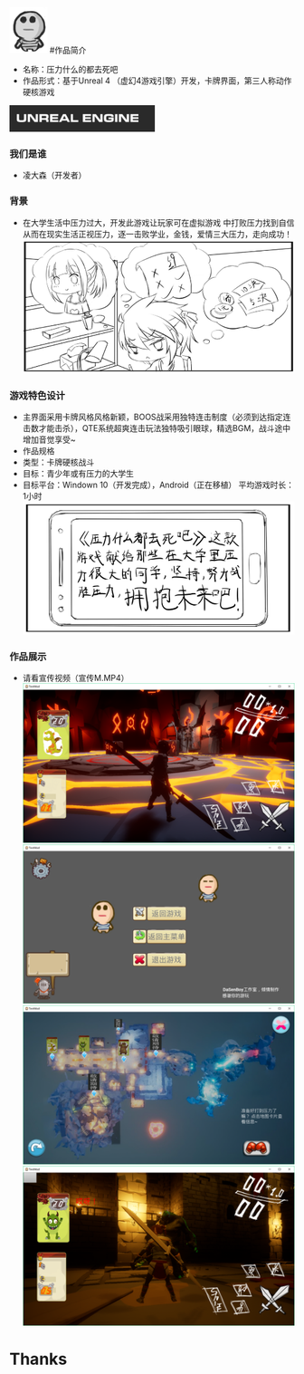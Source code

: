 ![icon](https://raw.githubusercontent.com/lingdasen/blicity/master/images/1.png "icon")
#作品简介

- 名称：压力什么的都去死吧
- 作品形式：基于Unreal 4 （虚幻4游戏引擎）开发，卡牌界面，第三人称动作硬核游戏

![ue4](https://raw.githubusercontent.com/lingdasen/blicity/master/images/2.png "ue4")
### 我们是谁
- 凌大森（开发者）

### 背景
 - 在大学生活中压力过大，开发此游戏让玩家可在虚拟游戏
中打败压力找到自信从而在现实生活正视压力，逐一击败学业，金钱，爱情三大压力，走向成功！
![draw1](https://raw.githubusercontent.com/lingdasen/blicity/master/images/3.png "draw1")


### 游戏特色设计
- 主界面采用卡牌风格风格新颖，BOOS战采用独特连击制度（必须到达指定连击数才能击杀），QTE系统超爽连击玩法独特吸引眼球，精选BGM，战斗途中增加音觉享受~
- 作品规格
- 类型：卡牌硬核战斗
- 目标：青少年或有压力的大学生
- 目标平台：Windown 10（开发完成），Android（正在移植）
平均游戏时长：1小时
 ![darw2](https://raw.githubusercontent.com/lingdasen/blicity/master/images/4.png "draw2")
### 作品展示

- 请看宣传视频（宣传M.MP4）
![demo](https://raw.githubusercontent.com/lingdasen/blicity/master/images/5.png "demo")
![demo](https://raw.githubusercontent.com/lingdasen/blicity/master/images/6.png "demo")
 ![demo](https://raw.githubusercontent.com/lingdasen/blicity/master/images/7.png "demo")
 ![demo](https://raw.githubusercontent.com/lingdasen/blicity/master/images/8.png "demo")
 
  
# Thanks

